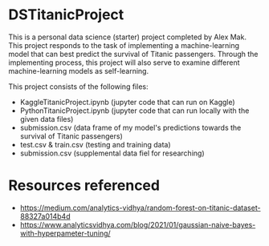 # DSTitanicProject

This is a personal data science (starter) project completed by Alex Mak. This project responds to the task of implementing a machine-learning model that can best predict the survival of Titanic passengers. Through the implementing process, this project will also serve to examine different machine-learning models as self-learning.

This project consists of the following files:

- KaggleTitanicProject.ipynb (jupyter code that can run on Kaggle)
- PythonTitanicProject.ipynb (jupyter code that can run locally with the given data files)
- submission.csv (data frame of my model's predictions towards the survival of Titanic passengers)
- test.csv & train.csv (testing and training data)
- submission.csv (supplemental data fiel for researching)

# Resources referenced

- https://medium.com/analytics-vidhya/random-forest-on-titanic-dataset-88327a014b4d
- https://www.analyticsvidhya.com/blog/2021/01/gaussian-naive-bayes-with-hyperpameter-tuning/
